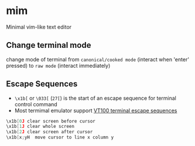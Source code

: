 # mim

Minimal vim-like text editor

## Change terminal mode

change mode of terminal from `canonical/cooked mode` (interact when 'enter' pressed)
to `raw mode` (interact immediately)

## Escape Sequences

*   `\x1b[` or `\033[` (`27[`) is the start of an escape sequence for terminal control command
*   Most termimal emulator support [VT100 terminal escape sequences](https://vt100.net/docs/vt100-ug/chapter3.html)

```c
\x1b[0J clear screen before cursor
\x1b[1J clear whole screen
\x1b[2J clear screen after cursor
\x1b[x;yH  move cursor to line x column y
```

